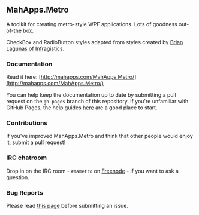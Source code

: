 ## MahApps.Metro

A toolkit for creating metro-style WPF applications. Lots of goodness out-of-the box.

CheckBox and RadioButton styles adapted from styles created by [Brian Lagunas of Infragistics](http://brianlagunas.com/free-metro-light-and-dark-themes-for-wpf-and-silverlight-microsoft-controls/).

### Documentation

Read it here: [http://mahapps.com/MahApps.Metro/](http://mahapps.com/MahApps.Metro/)

You can help keep the documentation up to date by submitting a pull request on the `gh-pages` branch of this repository. If you're unfamiliar with GitHub Pages, the help guides [here](https://help.github.com/pages/) are a good place to start.

### Contributions

If you've improved MahApps.Metro and think that other people would enjoy it, submit a pull request!

### IRC chatroom

Drop in on the IRC room - `#mametro` on [Freenode](http://freenode.net/) - if you want to ask a question.

### Bug Reports

Please read [this page](https://github.com/MahApps/MahApps.Metro/wiki/About-Bug-Reports) before submitting an issue.
